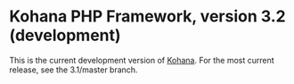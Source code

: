 # Kohana PHP Framework, version 3.2 (development)
This is the current development version of [Kohana](http://kohanaframework.org/).
For the most current release, see the 3.1/master branch.
